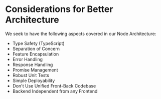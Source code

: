# Considerations for Better Architecture

We seek to have the following aspects covered in our Node Architecture:

* Type Safety (TypeScript)
* Separation of Concern
* Feature Encapsulation
* Error Handling
* Response Handling
* Promise Management
* Robust Unit Tests
* Simple Deployability
* Don't Use Unified Front-Back Codebase
* Backend Independent from any Frontend
